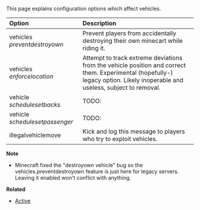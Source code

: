 This page explains configuration options which affect vehicles.

| Option                          | Description |
| :------------------------------ | :---------- |
| vehicles _preventdestroyown_    | Prevent players from accidentally destroying their own minecart while riding it.|
| vehicles _enforcelocation_      | Attempt to track extreme deviations from the vehicle position and correct them. Experimental (hopefully-) legacy option. Likely inoperable and useless, subject to removal.|
| vehicle _schedulesetbacks_      | TODO: |
|vehicle _schedulesetpassenger_   | TODO: |
| illegalvehiclemove              | Kick and log this message to players who try to exploit vehicles.|

**Note**
* Minecraft fixed the "destroyown vehicle" bug so the vehicles.preventdestroyown feature is just here for legacy servers. Leaving it enabled won't conflict with anything.

**Related**  
* [Active](https://github.com/Updated-NoCheatPlus/Docs/blob/master/Settings/General.md#active)
